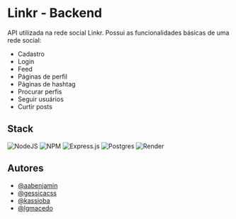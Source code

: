 
# Linkr - Backend

API utilizada na rede social Linkr. Possui as funcionalidades básicas de uma rede social:

- Cadastro
- Login
- Feed
- Páginas de perfil
- Páginas de hashtag
- Procurar perfis
- Seguir usuários
- Curtir posts

## Stack

![NodeJS](https://img.shields.io/badge/node.js-6DA55F?style=for-the-badge&logo=node.js&logoColor=white) ![NPM](https://img.shields.io/badge/NPM-%23CB3837.svg?style=for-the-badge&logo=npm&logoColor=white) ![Express.js](https://img.shields.io/badge/express.js-%23404d59.svg?style=for-the-badge&logo=express&logoColor=%2361DAFB) ![Postgres](https://img.shields.io/badge/postgres-%23316192.svg?style=for-the-badge&logo=postgresql&logoColor=white) ![Render](https://img.shields.io/badge/Render-%46E3B7.svg?style=for-the-badge&logo=render&logoColor=white)

## Autores

- [@aabenjamin](https://github.com/aabenjamim)
- [@gessicacss](https://github.com/gessicacss)
- [@kassioba](https://github.com/kassioba)
- [@lgmacedo](https://github.com/lgmacedo)

